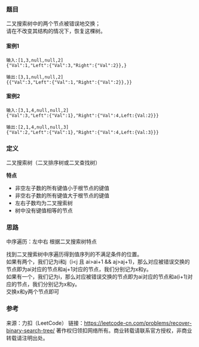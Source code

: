 ### 题目
二叉搜索树中的两个节点被错误地交换；  
请在不改变其结构的情况下，恢复这棵树。

#### 案例1
```
输入:[1,3,null,null,2]
{"Val":1,"Left":{"Val":3,"Right":{"Val":2}},}

输出:[3,1,null,null,2] 
{{"Val":3,"Left":{"Val":1,"Right":{"Val":2}},}}
```

#### 案例2
```
输入:[3,1,4,null,null,2]
{"Val":3,"Left":{"Val":1},"Right":{"Val":4,Left:{Val:2}}}

输出:[2,1,4,null,null,3] 
{"Val":2,"Left":{"Val":1},"Right":{"Val":4,Left:{Val:3}}}
```

### 定义
二叉搜索树（二叉排序树或二叉查找树）

**特点**
* 非空左子数的所有键值小于根节点的键值
* 非空右子数的所有键值大于根节点的键值 
* 左右子数均为二叉搜索树
* 树中没有键值相等的节点

### 思路
中序遍历：左中右
根据二叉搜索树特点

找到二叉搜索树中序遍历得到值序列的不满足条件的位置。  
如果有两个，我们记为i和j（i<j 且 ai>ai+1 && aj>aj+1​)，那么对应被错误交换的节点即为ai对应的节点和aj+1对应的节点，我们分别记为x和y。  
如果有一个，我们记为i，那么对应被错误交换的节点即为ai对应的节点和a(i+1)​对应的节点，我们分别记为x和y。  
交换x和y两个节点即可  


### 参考
来源：力扣（LeetCode）
链接：https://leetcode-cn.com/problems/recover-binary-search-tree/
著作权归领扣网络所有。商业转载请联系官方授权，非商业转载请注明出处。

